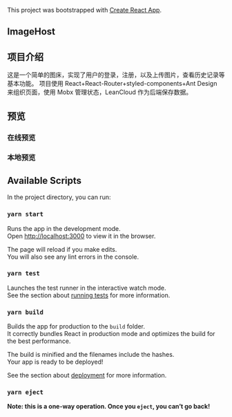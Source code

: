 This project was bootstrapped with [Create React App](https://github.com/facebook/create-react-app).

## ImageHost

## 项目介绍

这是一个简单的图床，实现了用户的登录，注册，以及上传图片，查看历史记录等基本功能。
项目使用 React+React-Router+styled-components+Ant Design 来组织页面，使用 Mobx 管理状态，LeanCloud 作为后端保存数据。

## 预览

### 在线预览

### 本地预览

## Available Scripts

In the project directory, you can run:

### `yarn start`

Runs the app in the development mode.<br />
Open [http://localhost:3000](http://localhost:3000) to view it in the browser.

The page will reload if you make edits.<br />
You will also see any lint errors in the console.

### `yarn test`

Launches the test runner in the interactive watch mode.<br />
See the section about [running tests](https://facebook.github.io/create-react-app/docs/running-tests) for more information.

### `yarn build`

Builds the app for production to the `build` folder.<br />
It correctly bundles React in production mode and optimizes the build for the best performance.

The build is minified and the filenames include the hashes.<br />
Your app is ready to be deployed!

See the section about [deployment](https://facebook.github.io/create-react-app/docs/deployment) for more information.

### `yarn eject`

**Note: this is a one-way operation. Once you `eject`, you can’t go back!**

